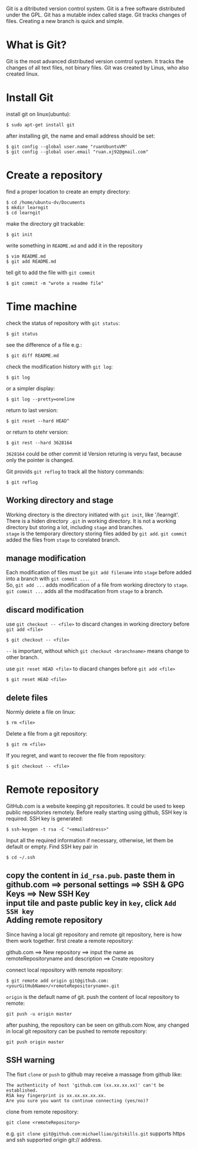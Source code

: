 Git is a ditributed version control system.
Git is a free software distributed under the GPL.
Git has a mutable index called stage.
Git tracks changes of files.
Creating a new branch is quick and simple.

What is Git?
============
Git is the most advanced distributed version comtrol system. It tracks the changes of all text files, not binary files. Git was created by Linus, who also created linux.  

Install Git
===========
install git on linux(ubuntu):  

    $ sudo apt-get install git

after installing git, the name and email address should be set:  

    $ git config --global user.name "ruanUbuntuVM"
    $ git config --global user.email "ruan.xj92@gmail.com"

Create a repository
===================
find a proper location to create an empty directory:  

    $ cd /home/ubuntu-dv/Documents
    $ mkdir learngit
    $ cd learngit
    
make the directory git trackable:  
    
    $ git init
    
write something in `README.md` and add it in the repository

    $ vim README.md  
    $ git add README.md  

tell git to add the file with `git commit`

    $ git commit -m "wrote a readme file"
    
Time machine
============
check the status of repository with `git status`:  
    
    $ git status
    
see the difference of a file e.g.:  
    
    $ git diff README.md
    
check the modification history with `git log`:  

    $ git log

or a simpler display:  
 
    $ git log --pretty=oneline
    
return to last version:  

    $ git reset --hard HEAD^
    
or return to otehr version:

    $ git rest --hard 3628164
    
`3628164` could be other commit id 
Version returing is veryu fast, because only the pointer is changed.  

Git provids `git reflog` to track all the history commands:  

    $ git reflog

Working directory and stage
---------------------------
Working directory is the directory initiated with `git init`, like '/learngit'.  
There is a hiden directory `.git` in working directory. It is not a working directory but storing a lot, including `stage` and branches.   
`stage` is the temporary directory storing files added by `git add`. `git commit` added the files from `stage` to corelated branch.

manage modification
-------------------
Each modification of files must be `git add filename` into `stage` before added into a branch with `git commit ...`.  
So, `git add ...` adds modification of a file from working directory to `stage`. `git commit ...` adds all the modifacation from `stage` to a branch.  

discard modification
--------------------
use `git checkout -- <file>` to discard changes in working directory before `git add <file>`

	$ git checkout -- <file>

`--` is important, without which `git checkout <branchname>` means change to other branch.

use `git reset HEAD <file>` to diacard changes before `git add <file>`

	$ git reset HEAD <file>

delete files
------------
Normly delete a file on linux:  

	$ rm <file>

Delete a file from a git repository:  

	$ git rm <file>

If you regret, and want to recover the file from repository:  
	
	$ git checkout -- <file>

Remote repository
=================
GitHub.com is a website keeping git repositories. It could be used to keep public repositories remotely.
Before really starting using github, SSH key is required. SSH key is generated:  

	$ ssh-keygen -t rsa -C "<emailaddress>"

Input all the required information if necessary, otherwise, let them be default or empty.
Find SSH key pair in 

	$ cd ~/.ssh

copy the content in `id_rsa.pub`. paste them in   
github.com ==> personal settings ==> SSH & GPG Keys ==> New SSH Key  
input tile and paste public key in `key`, click `Add SSH key`  
Adding remote repository
------------------------
Since having a local git repository and remote git repository, here is how them work together.
first create a remote repository:  

github.com ==> New repository ==> input the name as remoteRepositoryname and description ==> Create repository  

connect local repository with remote repository:  

	$ git remote add origin git@github.com:<yourGitHubName>/<remoteRepositoryname>.git
 
`origin` is the default name of git. 
push the content of local repository to remote:

	git push -u origin master

after pushing, the repository can be seen on github.com
Now, any changed in local git repository can be pushed to remote repository:  

	git push origin master

SSH warning
-----------
The fisrt `clone` or `push` to github may receive a massage from github like:  

	The authenticity of host 'github.com (xx.xx.xx.xx)' can't be established.
	RSA key fingerprint is xx.xx.xx.xx.xx.
	Are you sure you want to continue connecting (yes/no)?

clone from remote repository:  

	git clone <remoteRepository>

e.g. `git clone git@github.com:michaelliao/gitskills.git` 
<remoteRepository> supports https and ssh supported origin git:// address.
